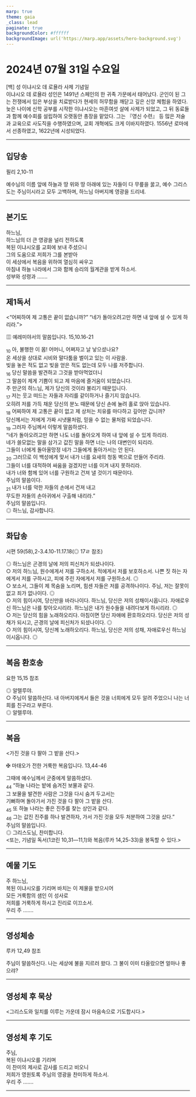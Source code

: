 ```yaml
---
marp: true
theme: gaia
_class: lead
paginate: true
backgroundColor: #ffffff
backgroundImage: url('https://marp.app/assets/hero-background.svg')
---
```


# 2024년 07월 31일 수요일

[백] 성 이냐시오 데 로욜라 사제 기념일  
이냐시오 데 로욜라 성인은 1491년 스페인의 한 귀족 가문에서 태어났다. 군인이 된 그는 전쟁에서 입은 부상을 치료받다가 현세의 허무함을 깨닫고 깊은 신앙 체험을 하였다. 늦은 나이에 신학 공부를 시작한 이냐시오는 마흔여섯 살에 사제가 되었고, 그 뒤 동료들과 함께 예수회를 설립하여 오랫동안 총장을 맡았다. 그는 『영신 수련』 등 많은 저술과 교육으로 사도직을 수행하였으며, 교회 개혁에도 크게 이바지하였다. 1556년 로마에서 선종하였고, 1622년에 시성되었다.




---

## 입당송

필리 2,10-11

예수님의 이름 앞에 하늘과 땅 위와 땅 아래에 있는 자들이 다 무릎을 꿇고, 예수 그리스도는 주님이시라고 모두 고백하며, 하느님 아버지께 영광을 드리네.  
  


---

## 본기도

하느님,  
하느님의 더 큰 영광을 널리 전하도록  
복된 이냐시오를 교회에 보내 주셨으니  
그의 도움으로 저희가 그를 본받아  
이 세상에서 복음을 위하여 열심히 싸우고  
마침내 하늘 나라에서 그와 함께 승리의 월계관을 받게 하소서.  
성부와 성령과 …….  
  


---

## 제1독서

<“어찌하여 제 고통은 끝이 없습니까?” “네가 돌아오려고만 하면 내 앞에 설 수 있게 하리라.”>

▥ 예레미야서의 말씀입니다. 15,10.16-21

<sub>10</sub> 아, 불행한 이 몸! 어머니, 어쩌자고 날 낳으셨나요?  
온 세상을 상대로 시비와 말다툼을 벌이고 있는 이 사람을.  
빚을 놓은 적도 없고 빚을 얻은 적도 없는데 모두 나를 저주합니다.  
<sub>16</sub> 당신 말씀을 발견하고 그것을 받아먹었더니  
그 말씀이 제게 기쁨이 되고 제 마음에 즐거움이 되었습니다.  
주 만군의 하느님, 제가 당신의 것이라 불리기 때문입니다.  
<sub>17</sub> 저는 웃고 떠드는 자들과 자리를 같이하거나 즐기지 않습니다.  
오히려 저를 가득 채운 당신의 분노 때문에 당신 손에 눌려 홀로 앉아 있습니다.  
<sub>18</sub> 어찌하여 제 고통은 끝이 없고 제 상처는 치유를 마다하고 깊어만 갑니까?  
당신께서는 저에게 가짜 시냇물처럼, 믿을 수 없는 물처럼 되었습니다.  
<sub>19</sub> 그러자 주님께서 이렇게 말씀하셨다.  
“네가 돌아오려고만 하면 나도 너를 돌아오게 하여 내 앞에 설 수 있게 하리라.  
네가 쓸모없는 말을 삼가고 값진 말을 하면 너는 나의 대변인이 되리라.  
그들이 너에게 돌아올망정 네가 그들에게 돌아가서는 안 된다.  
<sub>20</sub> 그러므로 이 백성에게 맞서 내가 너를 요새의 청동 벽으로 만들어 주리라.  
그들이 너를 대적하여 싸움을 걸겠지만 너를 이겨 내지 못하리라.  
내가 너와 함께 있어 너를 구원하고 건져 낼 것이기 때문이다.  
주님의 말씀이다.  
<sub>21</sub> 내가 너를 악한 자들의 손에서 건져 내고  
무도한 자들의 손아귀에서 구출해 내리라.”  
주님의 말씀입니다.  
◎ 하느님, 감사합니다.  
  


---

## 화답송

시편 59(58),2-3.4.10-11.17.18(◎ 17ㄹ 참조)

◎ 하느님은 곤경의 날에 저의 피신처가 되셨나이다.  
○ 저의 하느님, 원수에게서 저를 구하소서. 적에게서 저를 보호하소서. 나쁜 짓 하는 자에게서 저를 구하시고, 피에 주린 자에게서 저를 구원하소서. ◎  
○ 보소서, 그들이 제 목숨을 노리며, 힘센 자들은 저를 공격하나이다. 주님, 저는 잘못이 없고 죄가 없나이다. ◎  
○ 저의 힘이시여, 당신만을 바라나이다. 하느님, 당신은 저의 성채이시옵니다. 자애로우신 하느님은 나를 찾아오시리라. 하느님은 내가 원수들을 내려다보게 하시리라. ◎  
○ 저는 당신의 힘을 노래하오리다. 아침이면 당신 자애에 환호하오리다. 당신은 저의 성채가 되시고, 곤경의 날에 피신처가 되셨나이다. ◎  
○ 저의 힘이시여, 당신께 노래하오리다. 하느님, 당신은 저의 성채, 자애로우신 하느님이시옵니다. ◎  
  


---

## 복음 환호송

요한 15,15 참조

◎ 알렐루야.  
○ 주님이 말씀하신다. 내 아버지에게서 들은 것을 너희에게 모두 알려 주었으니 나는 너희를 친구라고 부른다.  
◎ 알렐루야.  
  


---

## 복음

<가진 것을 다 팔아 그 밭을 산다.>

✠ 마태오가 전한 거룩한 복음입니다. 13,44-46

그때에 예수님께서 군중에게 말씀하셨다.  
<sub>44</sub> “하늘 나라는 밭에 숨겨진 보물과 같다.  
그 보물을 발견한 사람은 그것을 다시 숨겨 두고서는  
기뻐하며 돌아가서 가진 것을 다 팔아 그 밭을 산다.  
<sub>45</sub> 또 하늘 나라는 좋은 진주를 찾는 상인과 같다.  
<sub>46</sub> 그는 값진 진주를 하나 발견하자, 가서 가진 것을 모두 처분하여 그것을 샀다.”  
주님의 말씀입니다.  
◎ 그리스도님, 찬미합니다.  
<또는, 기념일 독서(1코린 10,31―11,1)와 복음(루카 14,25-33)을 봉독할 수 있다.>  
  


---

## 예물 기도

주 하느님,  
복된 이냐시오를 기리며 바치는 이 제물을 받으시어  
모든 거룩함의 샘인 이 성사로  
저희를 거룩하게 하시고 진리로 이끄소서.  
우리 주 …….  
  


---

## 영성체송

루카 12,49 참조

주님이 말씀하신다. 나는 세상에 불을 지르러 왔다. 그 불이 이미 타올랐으면 얼마나 좋으랴?  
  


---

## 영성체 후 묵상

<그리스도와 일치를 이루는 가운데 잠시 마음속으로 기도합시다.>  


---

## 영성체 후 기도

주님,  
복된 이냐시오를 기리며  
이 찬미의 제사로 감사를 드리고 비오니  
저희가 영원토록 주님의 영광을 찬미하게 하소서.  
우리 주 …….  
  


---